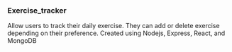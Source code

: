 ### Exercise_tracker
Allow users to track their daily exercise. They can add or delete exercise depending on their preference.
Created using Nodejs, Express, React, and MongoDB
